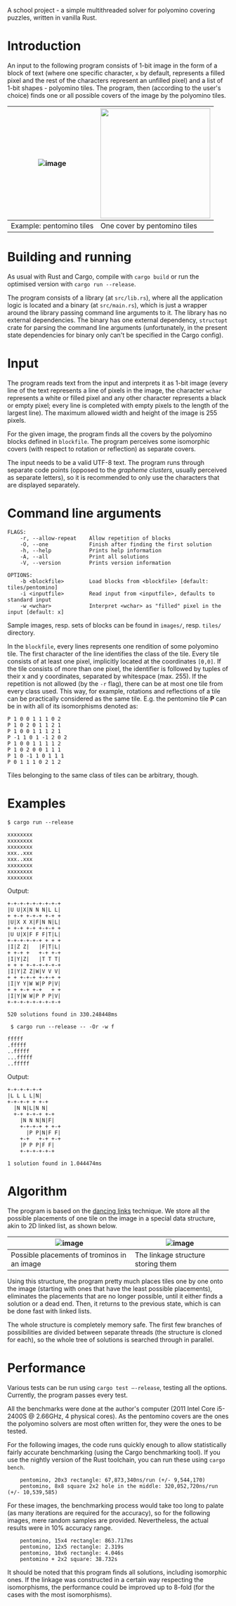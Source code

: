 A school project - a simple multithreaded solver for polyomino covering puzzles, written in vanilla Rust.




Introduction
============

An input to the following program consists of 1-bit image in the form of
a block of text (where one specific character, `x` by default,
represents a filled pixel and the rest of the characters represent an
unfilled pixel) and a list of 1-bit shapes - polyomino tiles. The
program, then (according to the user's choice) finds one or all possible
covers of the image by the polyomino tiles.


| ![image](png/pentomino.png) | <img src="png/polytiling.png" width=250 /> |
| -------- | -------- |
| Example: pentomino tiles     | One cover by pentomino tiles      |


Building and running
====================

As usual with Rust and Cargo, compile with `cargo build` or run the optimised version 
with `cargo run --release`.

The program consists of a library (at `src/lib.rs`), where all the
application logic is located and a binary (at `src/main.rs`), which is
just a wrapper around the library passing command line arguments to it.
The library has no external dependencies. The binary has one external
dependency, `structopt` crate for parsing the command line arguments
(unfortunately, in the present state dependencies for binary only can't
be specified in the Cargo config).

Input
=====

The program reads text from the input and interprets it as 1-bit image
(every line of the text represents a line of pixels in the image, the
character `wchar` represents a white or filled pixel and any other
character represents a black or empty pixel; every line is completed
with empty pixels to the length of the largest line). The maximum
allowed width and height of the image is 255 pixels.

For the given image, the program finds all the covers by the polyomino
blocks defined in `blockfile`. The program perceives some isomorphic
covers (with respect to rotation or reflection) as separate covers.

The input needs to be a valid UTF-8 text. The program runs through
separate code points (opposed to the *grapheme clusters*, usually
perceived as separate letters), so it is recommended to only use the
characters that are displayed separately.

Command line arguments
======================

```text
FLAGS:
    -r, --allow-repeat    Allow repetition of blocks
    -O, --one             Finish after finding the first solution
    -h, --help            Prints help information
    -A, --all             Print all solutions
    -V, --version         Prints version information

OPTIONS:
    -b <blockfile>        Load blocks from <blockfile> [default: tiles/pentomino]
    -i <inputfile>        Read input from <inputfile>, defaults to standard input
    -w <wchar>            Interpret <wchar> as "filled" pixel in the input [default: x]
```

Sample images, resp. sets of blocks can be found in `images/`, resp. `tiles/` directory.

In the `blockfile`, every lines represents one rendition of some
polyomino tile. The first character of the line identifies the class of
the tile. Every tile consists of at least one pixel, implicitly located
at the coordinates `[0,0]`. If the tile consists of more than one pixel,
the identifier is followed by tuples of their x and y coordinates,
separated by whitespace (max. 255). If the repetition is not allowed (by
the `-r` flag), there can be at most one tile from every class used.
This way, for example, rotations and reflections of a tile can be
practically considered as the same tile. E.g. the pentomino tile **P**
can be in with all of its isomorphisms denoted as:
```
P 1 0 0 1 1 1 0 2 
P 1 0 2 0 1 1 2 1 
P 1 0 0 1 1 1 2 1 
P -1 1 0 1 -1 2 0 2 
P 1 0 0 1 1 1 1 2 
P 1 0 2 0 0 1 1 1 
P 1 0 -1 1 0 1 1 1 
P 0 1 1 1 0 2 1 2 
```
Tiles belonging to the same class of tiles can be arbitrary, though.

Examples
========

` $ cargo run --release `

    xxxxxxxx
    xxxxxxxx
    xxxxxxxx
    xxx..xxx
    xxx..xxx
    xxxxxxxx
    xxxxxxxx 
    xxxxxxxx

Output:

    +-+-+-+-+-+-+-+-+
    |U U|X|N N N|L L|
    + +-+ +-+-+ +-+ +
    |U|X X X|F|N N|L|
    + +-+ +-+ +-+-+ +
    |U U|X|F F F|T|L|
    +-+-+-+-+-+ + + +
    |I|Z Z|   |F|T|L|
    + +-+ +   +-+ +-+
    |I|Y|Z|   |T T T|
    + + + +-+-+-+-+-+
    |I|Y|Z Z|W|V V V|
    + + +-+-+ +-+-+ +
    |I|Y Y|W W|P P|V|
    + + +-+ +-+   + +
    |I|Y|W W|P P P|V|
    +-+-+-+-+-+-+-+-+

    520 solutions found in 330.248448ms

` $ cargo run --release -- -Or -w f`

    fffff
    .fffff
    ..fffff
    ...fffff
    ..fffff

Output:

    +-+-+-+-+-+
    |L L L L|N|
    +-+-+-+ + +-+
      |N N|L|N N|
      +-+ +-+-+ +-+
        |N N N|N|F|
        +-+-+-+ + +-+
          |P P|N|F F|
        +-+   +-+ +-+
        |P P P|F F|
        +-+-+-+-+-+

    1 solution found in 1.044474ms
    

Algorithm
=======
The program is based on the [dancing links](https://arxiv.org/abs/cs/0011047)  technique.
We store all the possible placements of one tile on the image in a special data structure, akin 
to 2D linked list, as shown below.

| ![image](png/tro1.png) | ![image](png/tro2.png) |
| -------- | -------- |
| Possible placements of trominos in an image     | The linkage structure storing them      |

Using this structure, the program pretty much places tiles one by one onto the image (starting with ones that have the least possible placements), eliminates the placements that are no longer possible, until it either finds a solution or a dead end. Then, it returns to the previous state, which is can be done fast with linked lists.

The whole structure is completely memory safe. The first few branches of possibilities are divided between separate threads (the structure is cloned for each), so the whole tree of solutions is searched through in parallel.

Performance
=======

Various tests can be run using `cargo test –-release`, testing all the
options. Currently, the program passes every test.

All the benchmarks were done at the author's computer (2011 Intel Core
i5-2400S @ 2.66GHz, 4 physical cores). As the pentomino covers are the ones 
the polyomino solvers are most often written for, they were the ones to be tested.

For the following images, the code runs quickly enough to allow
statistically fairly accurate benchmarking (using the Cargo benchmarking
tool). If you use the nightly version of the Rust toolchain, you can run these using `cargo bench`.
```text
    pentomino, 20x3 rectangle: 67,873,340ns/run (+/- 9,544,170)
    pentomino, 8x8 square 2x2 hole in the middle: 320,052,720ns/run (+/- 10,539,585)
```
For these images, the benchmarking process would take too long to palate
(as many iterations are required for the accuracy), so for the following
images, mere random samples are provided. Nevertheless, the actual
results were in 10% accuracy range.
```text
    pentomino, 15x4 rectangle: 863.717ms
    pentomino, 12x5 rectangle: 2.319s
    pentomino, 10x6 rectangle: 4.046s
    pentomino + 2x2 square: 38.732s
```
It should be noted that this program finds all solutions, including
isomorphic ones. If the linkage was constructed in a certain way
respecting the isomorphisms, the performance could be improved up to
8-fold (for the cases with the most isomorphisms).


